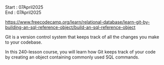 Start : 07April2025 </br>
End : 07April2025</br>

https://www.freecodecamp.org/learn/relational-database/learn-git-by-building-an-sql-reference-object/build-an-sql-reference-object

Git is a version control system that keeps track of all the changes you make to your codebase.

In this 240-lesson course, you will learn how Git keeps track of your code by creating an object containing commonly used SQL commands.
